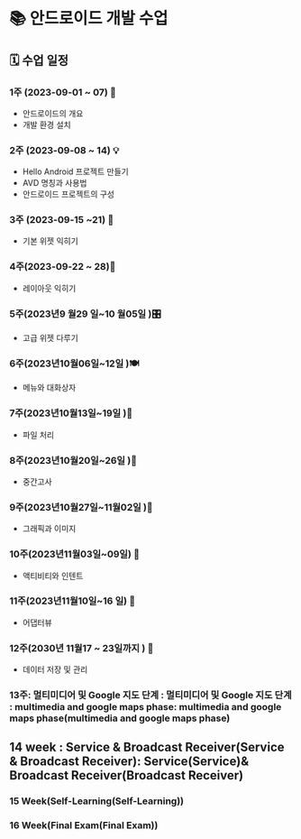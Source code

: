 # 📚 안드로이드 개발 수업

## 🗓️ 수업 일정

### 1주 (2023-09-01 ~ 07) 🚀
- 안드로이드의 개요
- 개발 환경 설치

### 2주 (2023-09-08 ~ 14) 💡
- Hello Android 프로젝트 만들기
- AVD 명칭과 사용법
- 안드로이드 프로젝트의 구성

### 3주 (2023-09-15 ~21) 🧩 
 - 기본 위젯 익히기
 
### 4주(2023-09-22 ~ 28)🎨 
 - 레이아웃 익히기 

### 5주(2023년9 월29 일~10 월05일 )🎛️  
 - 고급 위젯 다루기 

### 6주(2023년10월06일~12일 )🍽️  
 - 메뉴와 대화상자 

### 7주(2023년10월13일~19일 )💾  
 - 파일 처리 

### 8주(2023년10월20일~26일 )📝  
 - 중간고사 

### 9주(2023년10월27일~11월02일 )🎨 
 - 그래픽과 이미지 

### 10주(2023년11월03일~09일) 🔀 
 - 액티비티와 인텐트 
 
### 11주(2023년11월10일~16 일) 🔄 
 - 어댑터뷰
 
### 12주(2030년 11월17 ~ 23일까지 ) 💼  
 - 데이터 저장 및 관리 
 
### 13주: 멀티미디어 및 Google 지도 단계 : 멀티미디어 및 Google 지도 단계 : multimedia and google maps phase: multimedia and google maps phase(multimedia and google maps phase)

## 14 week : Service & Broadcast Receiver(Service & Broadcast Receiver): Service(Service)& Broadcast Receiver(Broadcast Receiver)

### 15 Week(Self-Learning(Self-Learning))

### 16 Week(Final Exam(Final Exam))
